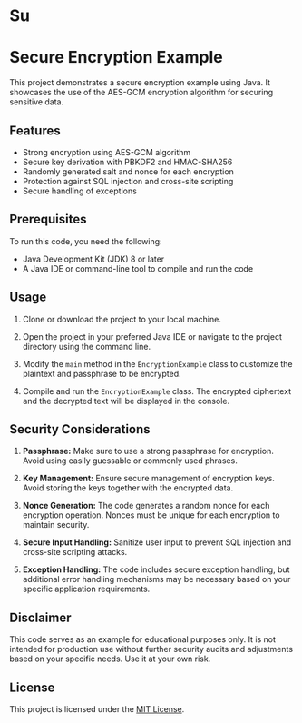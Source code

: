 # Su
# Secure Encryption Example

This project demonstrates a secure encryption example using Java. It showcases the use of the AES-GCM encryption algorithm for securing sensitive data.

## Features

- Strong encryption using AES-GCM algorithm
- Secure key derivation with PBKDF2 and HMAC-SHA256
- Randomly generated salt and nonce for each encryption
- Protection against SQL injection and cross-site scripting
- Secure handling of exceptions

## Prerequisites

To run this code, you need the following:

- Java Development Kit (JDK) 8 or later
- A Java IDE or command-line tool to compile and run the code

## Usage

1. Clone or download the project to your local machine.

2. Open the project in your preferred Java IDE or navigate to the project directory using the command line.

3. Modify the `main` method in the `EncryptionExample` class to customize the plaintext and passphrase to be encrypted.

4. Compile and run the `EncryptionExample` class. The encrypted ciphertext and the decrypted text will be displayed in the console.

## Security Considerations

1. **Passphrase:** Make sure to use a strong passphrase for encryption. Avoid using easily guessable or commonly used phrases.

2. **Key Management:** Ensure secure management of encryption keys. Avoid storing the keys together with the encrypted data.

3. **Nonce Generation:** The code generates a random nonce for each encryption operation. Nonces must be unique for each encryption to maintain security.

4. **Secure Input Handling:** Sanitize user input to prevent SQL injection and cross-site scripting attacks.

5. **Exception Handling:** The code includes secure exception handling, but additional error handling mechanisms may be necessary based on your specific application requirements.

## Disclaimer

This code serves as an example for educational purposes only. It is not intended for production use without further security audits and adjustments based on your specific needs. Use it at your own risk.

## License

This project is licensed under the [MIT License](LICENSE).


